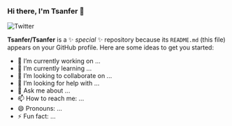 ### Hi there, I'm Tsanfer 👋

![Twitter](https://img.shields.io/badge/-GitHub-181717?style=flat-square&logo=github&link=https://github.com/Tsanfer/)

**Tsanfer/Tsanfer** is a ✨ _special_ ✨ repository because its `README.md` (this file) appears on your GitHub profile.
Here are some ideas to get you started:

- 🔭 I’m currently working on ...
- 🌱 I’m currently learning ...
- 👯 I’m looking to collaborate on ...
- 🤔 I’m looking for help with ...
- 💬 Ask me about ...
- 📫 How to reach me: ...
- 😄 Pronouns: ...
- ⚡ Fun fact: ...
